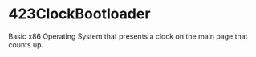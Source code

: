 # 423ClockBootloader
Basic x86 Operating System that presents a clock on the main page that counts up.
